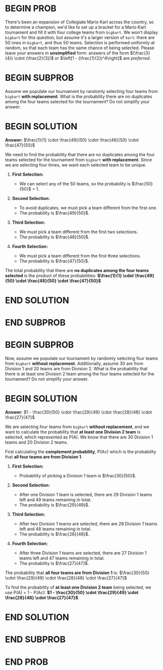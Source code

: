 # BEGIN PROB

There's been an expansion of Collegiate Mario Kart across the country, so to determine a champion, we'd like to set up a bracket for a Mario Kart tournament and fill it with four college teams from `bigkart`. We won't display `bigkart` for this question, but assume it's a larger version of `kart`: there are 50 rows in `bigkart`, and thus 50 teams. Selection is performed uniformly at random, so that each team has the same chance of being selected. Please leave your answers in **unsimplified** form: answers of the form $(\frac{3}{4}) \cdot (\frac{2}{3})$ or $\left[1 - (\frac{1}{2})^4\right]$ are *preferred*.

# BEGIN SUBPROB

Assume we populate our tournament by randomly selecting four teams from `bigkart` **with replacement**. What is the probability there are no duplicates among the four teams selected for the tournament? Do not simplify your answer.

# BEGIN SOLUTION

**Answer:** $\frac{1}{1} \cdot \frac{49}{50} \cdot \frac{48}{50} \cdot \frac{47}{50}$

We need to find the probability that there are no duplicates among the four teams selected for the tournament from `bigkart` **with replacement**. Since we are selecting four times, we want each selected team to be unique.

1. **First Selection:**  
   - We can select any of the 50 teams, so the probability is $\frac{50}{50}$ = 1.


2. **Second Selection:**  
   - To avoid duplicates, we must pick a team different from the first one.
   - The probability is $\frac{49}{50}$.
   

3. **Third Selection:**  
   - We must pick a team different from the first two selections.
   - The probability is $\frac{48}{50}$.
   

4. **Fourth Selection:**  
   - We must pick a team different from the first three selections.
   - The probability is $\frac{47}{50}$.

The total probability that there are **no duplicates among the four teams selected** is the product of these probabilities: **$\frac{1}{1} \cdot \frac{49}{50} \cdot \frac{48}{50} \cdot \frac{47}{50}$**

# END SOLUTION

# END SUBPROB

# BEGIN SUBPROB

Now, assume we populate our tournament by randomly selecting four teams from `bigkart` **without replacement**. Additionally, assume 30 are from Division 1 and 20 teams are from Division 2. What is the probability that there is at least one Division 2 team among the four teams selected for the tournament? Do not simplify your answer.

# BEGIN SOLUTION

**Answer:** $1 - \frac{30}{50} \cdot \frac{29}{49} \cdot \frac{28}{48} \cdot \frac{27}{47}$

We are selecting four teams from `bigkart` **without replacement**, and we want to calculate the probability that **at least one Division 2 team** is selected, which represented as P(A). We know that there are 30 Division 1 teams and 20 Division 2 teams.

First calculating the **complement probability**, P(Ac) which is the probability that **all four teams are from Division 1**.

1. **First Selection:**  
   - Probability of picking a Division 1 team is $\frac{30}{50}$.
   

2. **Second Selection:**  
   - After one Division 1 team is selected, there are 29 Division 1 teams left and 49 teams remaining in total.
   - The probability is $\frac{29}{49}$.


3. **Third Selection:**  
   - After two Division 1 teams are selected, there are 28 Division 1 teams left and 48 teams remaining in total.
   - The probability is $\frac{28}{48}$.
   

4. **Fourth Selection:**  
   - After three Division 1 teams are selected, there are 27 Division 1 teams left and 47 teams remaining in total.
   - The probability is $\frac{27}{47}$.

The probability that **all four teams are from Division 1** is:
$\frac{30}{50} \cdot \frac{29}{49} \cdot \frac{28}{48} \cdot \frac{27}{47}$

To find the probability of **at least one Division 2 team** being selected, we use P(A) = 1 - P(Ac): **$1 - \frac{30}{50} \cdot \frac{29}{49} \cdot \frac{28}{48} \cdot \frac{27}{47}$**

# END SOLUTION

# END SUBPROB

# END PROB
